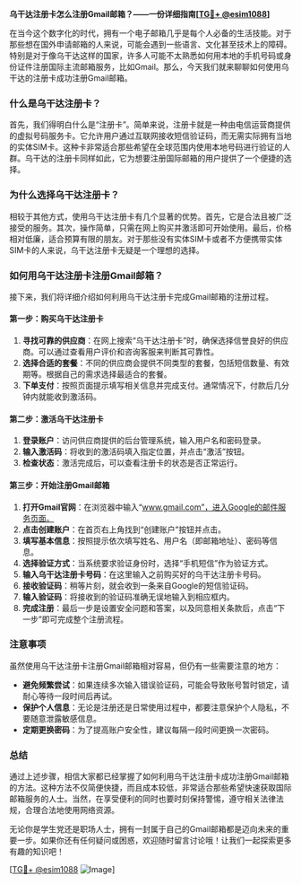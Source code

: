 **乌干达注册卡怎么注册Gmail邮箱？——一份详细指南[[TG💪+ @esim1088](https://t.me/s/esim1088)]**

在当今这个数字化的时代，拥有一个电子邮箱几乎是每个人必备的生活技能。对于那些想在国外申请邮箱的人来说，可能会遇到一些语言、文化甚至技术上的障碍。特别是对于像乌干达这样的国家，许多人可能不太熟悉如何用本地的手机号码或身份证件注册国际主流邮箱服务，比如Gmail。那么，今天我们就来聊聊如何使用乌干达的注册卡成功注册Gmail邮箱。

### 什么是乌干达注册卡？

首先，我们得明白什么是“注册卡”。简单来说，注册卡就是一种由电信运营商提供的虚拟号码服务卡。它允许用户通过互联网接收短信验证码，而无需实际拥有当地的实体SIM卡。这种卡非常适合那些希望在全球范围内使用本地号码进行验证的人群。乌干达的注册卡同样如此，它为想要注册国际邮箱的用户提供了一个便捷的选择。

### 为什么选择乌干达注册卡？

相较于其他方式，使用乌干达注册卡有几个显著的优势。首先，它是合法且被广泛接受的服务。其次，操作简单，只需在网上购买并激活即可开始使用。最后，价格相对低廉，适合预算有限的朋友。对于那些没有实体SIM卡或者不方便携带实体SIM卡的人来说，乌干达注册卡无疑是一个理想的选择。

### 如何用乌干达注册卡注册Gmail邮箱？

接下来，我们将详细介绍如何利用乌干达注册卡完成Gmail邮箱的注册过程。

#### 第一步：购买乌干达注册卡

1. **寻找可靠的供应商**：在网上搜索“乌干达注册卡”时，确保选择信誉良好的供应商。可以通过查看用户评价和咨询客服来判断其可靠性。
2. **选择合适的套餐**：不同的供应商会提供不同类型的套餐，包括短信数量、有效期等。根据自己的需求选择最适合的套餐。
3. **下单支付**：按照页面提示填写相关信息并完成支付。通常情况下，付款后几分钟内就能收到激活码。

#### 第二步：激活乌干达注册卡

1. **登录账户**：访问供应商提供的后台管理系统，输入用户名和密码登录。
2. **输入激活码**：将收到的激活码填入指定位置，并点击“激活”按钮。
3. **检查状态**：激活完成后，可以查看注册卡的状态是否正常运行。

#### 第三步：开始注册Gmail邮箱

1. **打开Gmail官网**：在浏览器中输入“www.gmail.com”，进入Google的邮件服务页面。
2. **点击创建账户**：在首页右上角找到“创建账户”按钮并点击。
3. **填写基本信息**：按照提示依次填写姓名、用户名（即邮箱地址）、密码等信息。
4. **选择验证方式**：当系统要求验证身份时，选择“手机短信”作为验证方式。
5. **输入乌干达注册卡号码**：在这里输入之前购买好的乌干达注册卡号码。
6. **接收验证码**：稍等片刻，就会收到一条来自Google的短信验证码。
7. **输入验证码**：将接收到的验证码准确无误地输入到相应框内。
8. **完成注册**：最后一步是设置安全问题和答案，以及同意相关条款后，点击“下一步”即可完成整个注册流程。

### 注意事项

虽然使用乌干达注册卡注册Gmail邮箱相对容易，但仍有一些需要注意的地方：

- **避免频繁尝试**：如果连续多次输入错误验证码，可能会导致账号暂时锁定，请耐心等待一段时间后再试。
- **保护个人信息**：无论是注册还是日常使用过程中，都要注意保护个人隐私，不要随意泄露敏感信息。
- **定期更换密码**：为了提高账户安全性，建议每隔一段时间更换一次密码。

### 总结

通过上述步骤，相信大家都已经掌握了如何利用乌干达注册卡成功注册Gmail邮箱的方法。这种方法不仅简便快捷，而且成本较低，非常适合那些希望快速获取国际邮箱服务的人士。当然，在享受便利的同时也要时刻保持警惕，遵守相关法律法规，合理合法地使用网络资源。

无论你是学生党还是职场人士，拥有一封属于自己的Gmail邮箱都是迈向未来的重要一步。如果你还有任何疑问或困惑，欢迎随时留言讨论哦！让我们一起探索更多有趣的知识吧！

[[TG💪+ @esim1088](https://t.me/s/esim1088) ![Image](https://i.postimg.cc/4NQfJmqS/Snipaste-2025-05-13-00-14-12.png)]